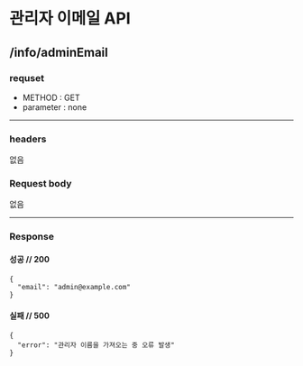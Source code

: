 # 관리자 이메일 API

## /info/adminEmail

### requset

- METHOD : GET
- parameter : none

---

### headers

없음

### Request body


없음

---

### Response

#### 성공 // 200

```
{
  "email": "admin@example.com"
}
```

#### 실패 // 500

```
{
  "error": "관리자 이름을 가져오는 중 오류 발생"
}
```
